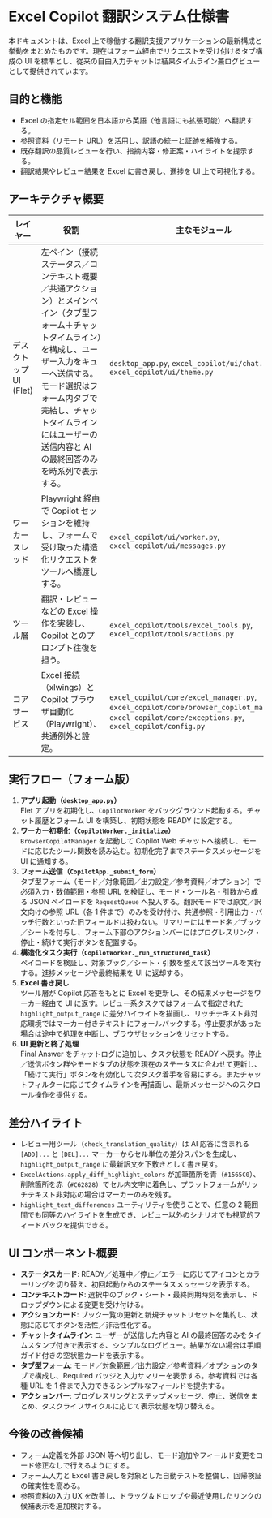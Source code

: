 ﻿# Excel Copilot 翻訳システム仕様書

本ドキュメントは、Excel 上で稼働する翻訳支援アプリケーションの最新構成と挙動をまとめたものです。現在はフォーム経由でリクエストを受け付けるタブ構成の UI を標準とし、従来の自由入力チャットは結果タイムライン兼ログビューとして提供されています。

## 目的と機能

- Excel の指定セル範囲を日本語から英語（他言語にも拡張可能）へ翻訳する。
- 参照資料（リモート URL）を活用し、訳語の統一と証跡を補強する。
- 既存翻訳の品質レビューを行い、指摘内容・修正案・ハイライトを提示する。
- 翻訳結果やレビュー結果を Excel に書き戻し、進捗を UI 上で可視化する。

## アーキテクチャ概要

| レイヤー | 役割 | 主なモジュール |
| --- | --- | --- |
| デスクトップ UI (Flet) | 左ペイン（接続ステータス／コンテキスト概要／共通アクション）とメインペイン（タブ型フォーム＋チャットタイムライン）を構成し、ユーザー入力をキューへ送信する。モード選択はフォーム内タブで完結し、チャットタイムラインにはユーザーの送信内容と AI の最終回答のみを時系列で表示する。 | `desktop_app.py`, `excel_copilot/ui/chat.py`, `excel_copilot/ui/theme.py` |
| ワーカースレッド | Playwright 経由で Copilot セッションを維持し、フォームで受け取った構造化リクエストをツールへ橋渡しする。 | `excel_copilot/ui/worker.py`, `excel_copilot/ui/messages.py` |
| ツール層 | 翻訳・レビューなどの Excel 操作を実装し、Copilot とのプロンプト往復を担う。 | `excel_copilot/tools/excel_tools.py`, `excel_copilot/tools/actions.py` |
| コアサービス | Excel 接続（xlwings）と Copilot ブラウザ自動化（Playwright）、共通例外と設定。 | `excel_copilot/core/excel_manager.py`, `excel_copilot/core/browser_copilot_manager.py`, `excel_copilot/core/exceptions.py`, `excel_copilot/config.py` |

## 実行フロー（フォーム版）

1. **アプリ起動（`desktop_app.py`）**  
   Flet アプリを初期化し、`CopilotWorker` をバックグラウンド起動する。チャット履歴とフォーム UI を構築し、初期状態を READY に設定する。
2. **ワーカー初期化（`CopilotWorker._initialize`）**  
   `BrowserCopilotManager` を起動して Copilot Web チャットへ接続し、モードに応じたツール関数を読み込む。初期化完了までステータスメッセージを UI に通知する。
3. **フォーム送信（`CopilotApp._submit_form`）**  
   タブ型フォーム（モード／対象範囲／出力設定／参考資料／オプション）で必須入力・数値範囲・参照 URL を検証し、モード・ツール名・引数から成る JSON ペイロードを `RequestQueue` へ投入する。翻訳モードでは原文／訳文向けの参照 URL（各 1 件まで）のみを受け付け、共通参照・引用出力・バッチ行数といった旧フィールドは扱わない。サマリーにはモード名／ブック／シートを付与し、フォーム下部のアクションバーにはプログレスリング・停止・続けて実行ボタンを配置する。
4. **構造化タスク実行（`CopilotWorker._run_structured_task`）**  
   ペイロードを検証し、対象ブック／シート・引数を整えて該当ツールを実行する。進捗メッセージや最終結果を UI に返却する。
5. **Excel 書き戻し**  
   ツール層が Copilot 応答をもとに Excel を更新し、その結果メッセージをワーカー経由で UI に返す。レビュー系タスクではフォームで指定された `highlight_output_range` に差分ハイライトを描画し、リッチテキスト非対応環境ではマーカー付きテキストにフォールバックする。停止要求があった場合は途中で処理を中断し、ブラウザセッションをリセットする。
6. **UI 更新と終了処理**  
   Final Answer をチャットログに追加し、タスク状態を READY へ戻す。停止／送信ボタン群やモードタブの状態を現在のステータスに合わせて更新し、「続けて実行」ボタンを有効化して次タスク着手を容易にする。またチャットフィルターに応じてタイムラインを再描画し、最新メッセージへのスクロール操作を提供する。

## 差分ハイライト

- レビュー用ツール（`check_translation_quality`）は AI 応答に含まれる `[ADD]...` と `[DEL]...` マーカーからセル単位の差分スパンを生成し、`highlight_output_range` に最新訳文を下敷きとして書き戻す。
- `ExcelActions.apply_diff_highlight_colors` が加筆箇所を青（`#1565C0`）、削除箇所を赤（`#C62828`）でセル内文字に着色し、プラットフォームがリッチテキスト非対応の場合はマーカーのみを残す。
- `highlight_text_differences` ユーティリティを使うことで、任意の 2 範囲間でも同等のハイライトを生成でき、レビュー以外のシナリオでも視覚的フィードバックを提供できる。

## UI コンポーネント概要

- **ステータスカード**: READY／処理中／停止／エラーに応じてアイコンとカラーリングを切り替え、初回起動からのステータスメッセージを表示する。  
- **コンテキストカード**: 選択中のブック・シート・最終同期時刻を表示し、ドロップダウンによる変更を受け付ける。  
- **アクションカード**: ブック一覧の更新と新規チャットリセットを集約し、状態に応じてボタンを活性／非活性化する。  
- **チャットタイムライン**: ユーザーが送信した内容と AI の最終回答のみをタイムスタンプ付きで表示する、シンプルなログビュー。結果がない場合は手順ガイド付きの空状態カードを表示する。  
- **タブ型フォーム**: モード／対象範囲／出力設定／参考資料／オプションのタブで構成し、Required バッジと入力サマリーを表示する。参考資料では各種 URL を 1 件まで入力できるシンプルなフィールドを提供する。  
- **アクションバー**: プログレスリングとステップメッセージ、停止、送信をまとめ、タスクライフサイクルに応じて表示状態を切り替える。

## 今後の改善候補

- フォーム定義を外部 JSON 等へ切り出し、モード追加やフィールド変更をコード修正なしで行えるようにする。
- フォーム入力と Excel 書き戻しを対象とした自動テストを整備し、回帰検証の確実性を高める。
- 参照資料の入力 UX を改善し、ドラッグ＆ドロップや最近使用したリンクの候補表示を追加検討する。

